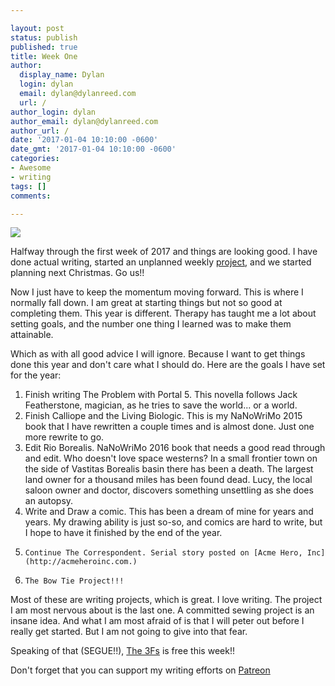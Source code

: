 ```yaml
---

layout: post
status: publish
published: true
title: Week One
author:
  display_name: Dylan
  login: dylan
  email: dylan@dylanreed.com
  url: /
author_login: dylan
author_email: dylan@dylanreed.com
author_url: /
date: '2017-01-04 10:10:00 -0600'
date_gmt: '2017-01-04 10:10:00 -0600'
categories:
- Awesome
- writing
tags: []
comments:

---
```

<img src="https://raw.githubusercontent.com/dylanreed/dylanreed.com/gh-pages/Images/Weekly-Blog-Post-One.jpg">

Halfway through the first week of 2017 and things are looking good. I have done actual writing, started an unplanned weekly [project](http://fancycadaver.com//2017/01/01/the-bow-tie-project-zero/), and we started planning next Christmas. Go us!!
 
Now I just have to keep the momentum moving forward. This is where I normally fall down. I am great at starting things but not so good at completing them. This year is different. Therapy has taught me a lot about setting goals, and the number one thing I learned was to make them attainable. 

Which as with all good advice I will ignore. Because I want to get things done this year and don't care what I should do. Here are the goals I have set for the year:

1. Finish writing The Problem with Portal 5. This novella follows Jack Featherstone, magician, as he tries to save the world... or a world.
2.  Finish Calliope and the Living Biologic. This is my NaNoWriMo 2015 book that I have rewritten a couple times and is almost done. Just one more rewrite to go.
3.   Edit Rio Borealis. NaNoWriMo 2016 book that needs a good read through and edit. Who doesn't love space westerns?  In a small frontier town on the side of Vastitas Borealis basin there has been a death. The largest land owner for a thousand miles has been found dead. Lucy, the local saloon owner and doctor, discovers something unsettling as she does an autopsy.
4.    Write and Draw a comic. This has been a dream of mine for years and years. My drawing ability is just so-so, and comics are hard to write, but I hope to have it finished by the end of the year.
5.     Continue The Correspondent. Serial story posted on [Acme Hero, Inc](http://acmeheroinc.com.)
6.     The Bow Tie Project!!!

Most of these are writing projects, which is great. I love writing. The project I am most nervous about is the last one. A committed sewing project is an insane idea. And what I am most afraid of is that I will peter out before I really get started. But I am not going to give into that fear. 

Speaking of that (SEGUE!!), [The 3Fs](https://www.amazon.com/Fs-Using-overcome-fear-failure-ebook/dp/B00L9MCJHK/ref=sr_1_3?ie=UTF8&qid=1483500343&sr=8-3&keywords=dylan+reed) is free this week!!

Don't forget that you can support my writing efforts on [Patreon](https://www.patreon.com/dylanreed)